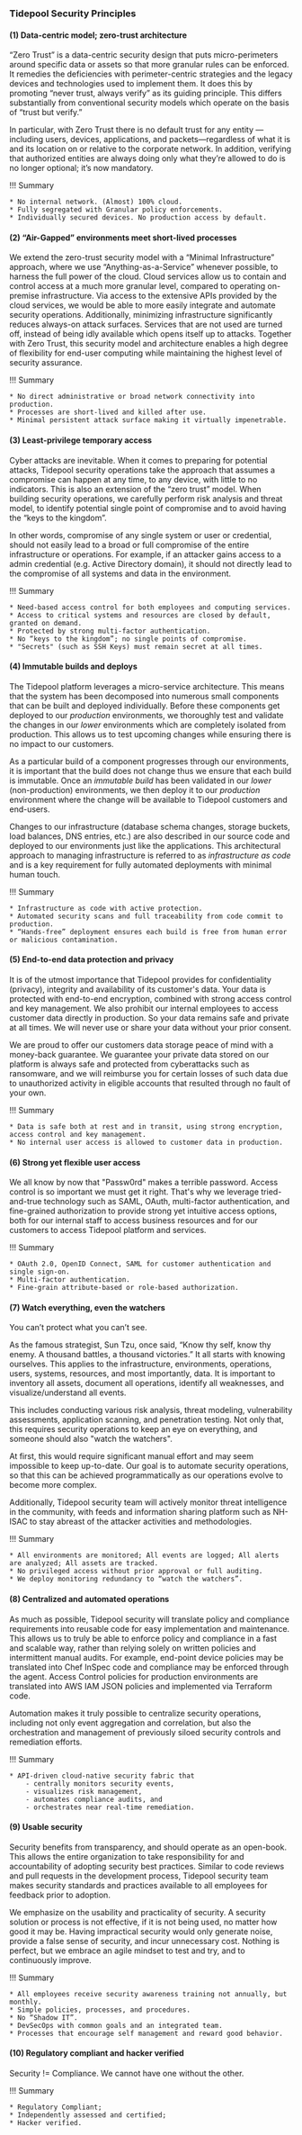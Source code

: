 ### Tidepool Security Principles

#### (1) Data-centric model; zero-trust architecture

“Zero Trust” is a data-centric security design that puts micro-perimeters around
specific data or assets so that more granular rules can be enforced. It remedies
the deficiencies with perimeter-centric strategies and the legacy devices and
technologies used to implement them. It does this by promoting “never trust,
always verify” as its guiding principle. This differs substantially from
conventional security models which operate on the basis of “trust but verify.”

In particular, with Zero Trust there is no default trust for any entity —
including users, devices, applications, and packets—regardless of what it is and
its location on or relative to the corporate network. In addition, verifying
that authorized entities are always doing only what they’re allowed to do is no
longer optional; it’s now mandatory.

!!! Summary

    * No internal network. (Almost) 100% cloud.
    * Fully segregated with Granular policy enforcements.
    * Individually secured devices. No production access by default.

#### (2) “Air-Gapped” environments meet short-lived processes

We extend the zero-trust security model with a “Minimal Infrastructure”
approach, where we use “Anything-as-a-Service” whenever possible, to harness the
full power of the cloud. Cloud services allow us to contain and control access
at a much more granular level, compared to operating on-premise infrastructure.
Via access to the extensive APIs provided by the cloud services, we would be
able to more easily integrate and automate security operations. Additionally,
minimizing infrastructure significantly reduces always-on attack surfaces.
Services that are not used are turned off, instead of being idly available which
opens itself up to attacks. Together with Zero Trust, this security model and
architecture enables a high degree of flexibility for end-user computing while
maintaining the highest level of security assurance.

!!! Summary

    * No direct administrative or broad network connectivity into production.
    * Processes are short-lived and killed after use.
    * Minimal persistent attack surface making it virtually impenetrable.

#### (3) Least-privilege temporary access

Cyber attacks are inevitable. When it comes to preparing for potential attacks,
Tidepool security operations take the approach that assumes a compromise can
happen at any time, to any device, with little to no indicators. This is also an
extension of the “zero trust” model. When building security operations, we
carefully perform risk analysis and threat model, to identify potential single
point of compromise and to avoid having the “keys to the kingdom”.

In other words, compromise of any single system or user or credential, should
not easily lead to a broad or full compromise of the entire infrastructure or
operations. For example, if an attacker gains access to a admin credential (e.g.
Active Directory domain), it should not directly lead to the compromise of all
systems and data in the environment.

!!! Summary

    * Need-based access control for both employees and computing services.
    * Access to critical systems and resources are closed by default, granted on demand.
    * Protected by strong multi-factor authentication.
    * No “keys to the kingdom”; no single points of compromise.
    * "Secrets" (such as SSH Keys) must remain secret at all times.

#### (4) Immutable builds and deploys

The Tidepool platform leverages a micro-service architecture. This means that
the system has been decomposed into numerous small components that can be built
and deployed individually. Before these components get deployed to our
_production_ environments, we thoroughly test and validate the changes in our
_lower_ environments which are completely isolated from production. This allows
us to test upcoming changes while ensuring there is no impact to our customers.

As a particular build of a component progresses through our environments, it is
important that the build does not change thus we ensure that each build is
immutable. Once an _immutable build_ has been validated in our _lower_
(non-production) environments, we then deploy it to our _production_ environment
where the change will be available to Tidepool customers and end-users.

Changes to our infrastructure (database schema changes, storage buckets, load
balances, DNS entries, etc.) are also described in our source code and deployed
to our environments just like the applications. This architectural approach to
managing infrastructure is referred to as _infrastructure as code_ and is a key
requirement for fully automated deployments with minimal human touch.

!!! Summary

    * Infrastructure as code with active protection.
    * Automated security scans and full traceability from code commit to production.
    * “Hands-free” deployment ensures each build is free from human error or malicious contamination.

#### (5) End-to-end data protection and privacy

It is of the utmost importance that Tidepool provides for confidentiality (privacy), integrity
and availability of its customer's data. Your data is protected with end-to-end
encryption, combined with strong access control and key management. We also
prohibit our internal employees to access customer data directly in production.
So your data remains safe and private at all times. We will never use or share
your data without your prior consent.

We are proud to offer our customers data storage peace of mind with a money-back
guarantee. We guarantee your private data stored on our platform is always safe
and protected from cyberattacks such as ransomware, and we will reimburse you
for certain losses of such data due to unauthorized activity in eligible
accounts that resulted through no fault of your own.

!!! Summary

    * Data is safe both at rest and in transit, using strong encryption, access control and key management.
    * No internal user access is allowed to customer data in production.

#### (6) Strong yet flexible user access

We all know by now that "Passw0rd" makes a terrible password. Access control is
so important we must get it right. That's why we leverage tried-and-true
technology such as SAML, OAuth, multi-factor authentication, and fine-grained
authorization to provide strong yet intuitive access options, both for our
internal staff to access business resources and for our customers to access
Tidepool platform and services.

!!! Summary

    * OAuth 2.0, OpenID Connect, SAML for customer authentication and single sign-on.
    * Multi-factor authentication.
    * Fine-grain attribute-based or role-based authorization.

#### (7) Watch everything, even the watchers

You can’t protect what you can’t see.

As the famous strategist, Sun Tzu, once said, “Know thy self, know thy enemy. A
thousand battles, a thousand victories.” It all starts with knowing ourselves.
This applies to the infrastructure, environments, operations, users, systems,
resources, and most importantly, data. It is important to inventory all assets,
document all operations, identify all weaknesses, and visualize/understand all
events.

This includes conducting various risk analysis, threat modeling, vulnerability
assessments, application scanning, and penetration testing. Not only that, this
requires security operations to keep an eye on everything, and someone should
also "watch the watchers".

At first, this would require significant manual effort and may seem impossible
to keep up-to-date. Our goal is to automate security operations, so that this
can be achieved programmatically as our operations evolve to become more
complex.

Additionally, Tidepool security team will actively monitor threat intelligence
in the community, with feeds and information sharing platform such as NH-ISAC to
stay abreast of the attacker activities and methodologies.

!!! Summary

    * All environments are monitored; All events are logged; All alerts are analyzed; All assets are tracked.
    * No privileged access without prior approval or full auditing.
    * We deploy monitoring redundancy to “watch the watchers”.

#### (8) Centralized and automated operations

As much as possible, Tidepool security will translate policy and compliance
requirements into reusable code for easy implementation and maintenance. This
allows us to truly be able to enforce policy and compliance in a fast and
scalable way, rather than relying solely on written policies and intermittent
manual audits. For example, end-point device policies may be translated into
Chef InSpec code and compliance may be enforced through the agent. Access
Control policies for production environments are translated into AWS IAM JSON
policies and implemented via Terraform code.

Automation makes it truly possible to centralize security operations, including
not only event aggregation and correlation, but also the orchestration and
management of previously siloed security controls and remediation efforts.

!!! Summary

    * API-driven cloud-native security fabric that
        - centrally monitors security events,
        - visualizes risk management,
        - automates compliance audits, and
        - orchestrates near real-time remediation.

#### (9) Usable security

Security benefits from transparency, and should operate as an open-book. This
allows the entire organization to take responsibility for and accountability of
adopting security best practices. Similar to code reviews and pull requests in
the development process, Tidepool security team makes security standards and
practices available to all employees for feedback prior to adoption.

We emphasize on the usability and practicality of security. A security solution
or process is not effective, if it is not being used, no matter how good it may
be. Having impractical security would only generate noise, provide a false sense
of security, and incur unnecessary cost. Nothing is perfect, but we embrace an
agile mindset to test and try, and to continuously improve.

!!! Summary

    * All employees receive security awareness training not annually, but monthly.
    * Simple policies, processes, and procedures.
    * No “Shadow IT”.
    * DevSecOps with common goals and an integrated team.
    * Processes that encourage self management and reward good behavior.

#### (10) Regulatory compliant and hacker verified

Security != Compliance. We cannot have one without the other.

!!! Summary

    * Regulatory Compliant;
    * Independently assessed and certified;
    * Hacker verified.
